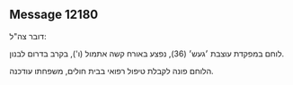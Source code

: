 ## Message 12180

דובר צה"ל:

לוחם במפקדת עוצבת ׳געש׳ (36), נפצע באורח קשה אתמול (ו'), בקרב בדרום לבנון. 

הלוחם פונה לקבלת טיפול רפואי בבית חולים, משפחתו עודכנה.

